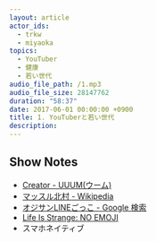 ```yaml
---
layout: article
actor_ids:
  - trkw
  - miyaoka
topics:
  - YouTuber
  - 健康
  - 若い世代
audio_file_path: /1.mp3
audio_file_size: 28147762
duration: "58:37"
date: 2017-06-01 00:00:00 +0900
title: 1. YouTuberと若い世代
description:
---
```


## Show Notes

- [Creator - UUUM(ウーム)](https://www.uuum.jp/creator)
- [マッスル北村 - Wikipedia](https://ja.wikipedia.org/wiki/%E3%83%9E%E3%83%83%E3%82%B9%E3%83%AB%E5%8C%97%E6%9D%91)
- [オジサンLINEごっこ - Google 検索](https://www.google.co.jp/search?q=%E3%82%AA%E3%82%B8%E3%82%B5%E3%83%B3LINE%E3%81%94%E3%81%A3%E3%81%93)
- [Life Is Strange: NO EMOJI](http://crazibastid.tumblr.com/post/160744062103)
- スマホネイティブ
